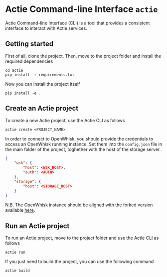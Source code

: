 # Actie Command-line Interface `actie`

Actie Command-line Interface (CLI) is a tool that provides a consistent interface to interact with Actie services.

## Getting started

First of all, clone the project.
Then, move to the project folder and install the required dependencies

```shell
cd actie
pip install -r requirements.txt
```

Now you can install the project itself

```shell
pip install -e .
```

<!-- To actually run actie commands, add the script to your PATH.

```shell
export PATH="$HOME/.local/bin:$PATH"
``` -->

## Create an Actie project

To create a new Actie project, use the Actie CLI as follows

```shell
actie create <PROJECT_NAME>
```

In order to connect to OpenWhisk, you should provide the credentials to access an OpenWhisk running instance. Set them into the `config.json` file in the main folder of the project, toghether with the host of the storage server.

```json
{
    "wsk": {
        "host": <WSK_HOST>,
        "auth": <AUTH>
    },
    "storage": {
        "host": <STORAGE_HOST>
    }
}
```

N.B. The OpenWhisk instance should be aligned with the forked version available [here](https://github.com/mtt-merz/openwhisk).

## Run an Actie project

To run an Actie project, move to the project folder and use the Actie CLI as follows

```shell
actie run
```

If you just need to build the project, you can use the following command

```shell
actie build
```